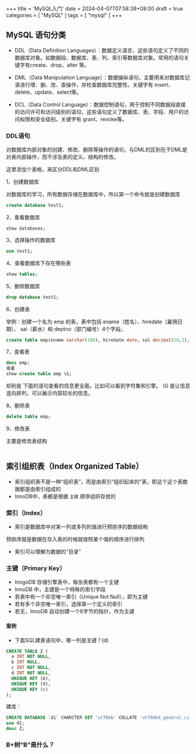 +++
title = 'MySQL入门'
date = 2024-04-07T07:58:38+08:00
draft = true
categories = [ "MySQL" ]
tags = [ "mysql" ]
+++

## MySQL 语句分类

* DDL（Data Definition Languages）：数据定义语言，这些语句定义了不同的数据库对象。如数据段、数据库、表、列、索引等数据库对象。常用的语句关键字有create、drop、alter 等。

* DML（Data Manipulation Language）：数据操纵语句，主要用来对数据库记录进行增、删、改、查操作，并检查数据库完整性。关键字有 insert、delete、update、select等。

* DCL（Data Control Language）：数据控制语句，用于控制不同数据段直接的访问许可和访问级别的语句，这些语句定义了数据库、表、字段、用户的访问权限和安全级别。关键字有 grant、revoke等。

### DDL语句

对数据库内部对象的创建、修改、删除等操作的语句，与DML的区别在于DML是对表内部操作，而不涉及表的定义、结构的修改。

这里添加个表格，来区分DDL和DML区别

1、创建数据库

对数据库的学习，所有数据存储在数据库中，所以第一个命令就是创建数据库

```sql
create database test1;
```

2、查看数据库

```
show databases;
```

3、选择操作的数据库

```sql
use test1;
```

4、查看数据库下存在哪些表

```sql
show tables;
```

5、删除数据库

```sql
drop database test1;
```

6、创建表

举例：创建一个名为 emp 的表，表中包括 ename（姓名）、hiredate（雇佣日期）、 sal（薪水）和 deptno（部门编号）4个字段。

```sql
create table emp(ename varchar(100), hiredate date, sal decimal(10,2), deptno int(2));
```

7、查看表

```sql
desc emp;
或者
show create table emp \G;
```

却别是 下面的语句查看的信息更全面。比如可以看到字符集和引擎。
\G 是让信息竖向排列，可以展示内容较长的信息。

8、删除表

```sql
delete table emp;
```

9、修改表

主要是修改表结构

```sql

```

## 索引组织表（Index Organized Table）

* 索引组织表不是一种“组织表”，而是由索引“组织起来的”表，即这个这个表数据都是由索引组成的
* InnoDB中，表都是根据 `主键` 顺序组织存放的

### 索引（Index）

* 索引是数据库中对某一列或多列的值进行预排序的数据结构

预排序就是数据在存入表的时候就按照某个值的顺序进行排列

* 索引可以理解为数据的“目录”

####


### 主键（Primary Key）

* InngoDB 存储引擎表中，每张表都有一个主键
* InnoDB 中，主键是一个特殊的索引字段
* 若表中有一个非空唯一索引（Unique Not Null），即为主键
* 若有多个非空唯一索引，选择第一个定义的索引
* 若无，InnoDB 自动创建一个6字节的指针，作为主键


#### 案例

* 下面SQL建表语句中，哪一列是主键？(d)

```sql
CREATE TABLE Z (
  a INT NOT NULL,
  b INT NULL,
  c INT NOT NULL,
  d INT NOT NULL,
  UNIQUE KEY (b),
  UNIQUE KEY (d),
  UNIQUE KEY (c)
);
```

建库：

```sql
CREATE DATABASE `d1` CHARCTER SET 'utf8mb' COLLATE 'utf8mb4_general_ci';
use d1;
desc Z;
```

### B+树“B”是什么？

